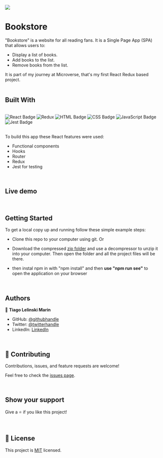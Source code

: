 ![](https://img.shields.io/badge/Microverse-blueviolet)

# Bookstore
"Bookstore" is a website for all reading fans. It is a Single Page App (SPA) that allows users to:

- Display a list of books.
- Add books to the list.
- Remove books from the list.

It is part of my journey at Microverse, that's my first React Redux based project.
<br>
<br>

## Built With

<br>
<img alt="React Badge" src="https://img.shields.io/badge/React-20232A?style=for-the-badge&logo=react&logoColor=61DAFB">
<img alt="Redux" src="https://img.shields.io/badge/Redux-593D88?style=for-the-badge&logo=redux&logoColor=white">
<img alt="HTML Badge" src="https://img.shields.io/badge/html5%20-%23E34F26.svg?&style=for-the-badge&logo=html5&logoColor=white">
<img alt="CSS Badge" src="https://img.shields.io/badge/css3%20-%231572B6.svg?&style=for-the-badge&logo=css3&logoColor=white">
<img alt="JavaScript Badge" src="https://img.shields.io/badge/javascript%20-%23323330.svg?&style=for-the-badge&logo=javascript&logoColor=%23F7DF1E">
<img alt="Jest Badge" src="https://img.shields.io/badge/Jest-C21325?style=for-the-badge&logo=jest&logoColor=white"><br>

<br>


To build this app these React features were used:
* Functional components
* Hooks
* Router
* Redux
* Jest for testing

<br>

## Live demo

<!-- Live demo is available through [this link](https://bookstore-tm.netlify.app/). -->

<br>

## Getting Started

To get a local copy up and running follow these simple example steps:

- Clone this repo to your computer using git.
Or
- Download the compressed [zip folder](https://github.com/tiagomarin/Bookstore/archive/refs/heads/main.zip) and use a decompressor to unzip it into your computer. Then open the folder and all the project files will be there.

- then instal npm in with "npm install" and then **use "npm run see"** to open the application on your browser

<br>

## Authors

👤 **Tiago Lelinski Marin**

- GitHub: [@githubhandle](https://github.com/Tiago-Lelinski-Marin)
- Twitter: [@twitterhandle](https://twitter.com/LelinskiMarin)
- LinkedIn: [LinkedIn](https://www.linkedin.com/in/tiago-lelinski-marin/)

<br>

## 🤝 Contributing

Contributions, issues, and feature requests are welcome!

Feel free to check the [issues page](../../issues/).

<br>

## Show your support

Give a ⭐️ if you like this project!

<br>

## 📝 License

This project is [MIT](/LICENSE) licensed.

